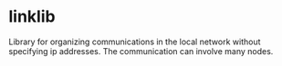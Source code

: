 # linklib
Library for organizing communications in the local network without specifying ip addresses. The communication can involve many nodes.
